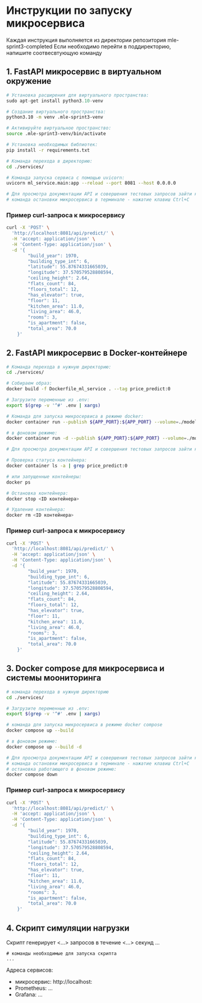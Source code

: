 # Инструкции по запуску микросервиса

Каждая инструкция выполняется из директории репозитория mle-sprint3-completed
Если необходимо перейти в поддиректорию, напишите соотвесвтующую команду

## 1. FastAPI микросервис в виртуальном окружение
```python
# Установка расширения для виртуального пространства:
sudo apt-get install python3.10-venv
```
```bash
# Создание виртуального пространства:
python3.10 -m venv .mle-sprint3-venv
```
```bash
# Активируйте виртуальное пространство:
source .mle-sprint3-venv/bin/activate
```
```bash
# Установка необходимых библиотек:
pip install -r requirements.txt
```
```bash
# Команда перехода в директорию:
cd ./services/
```
```bash
# Команда запуска сервиса с помощью uvicorn:
uvicorn ml_service.main:app --reload --port 8081 --host 0.0.0.0
```
```bash
# Для просмотра документации API и совершения тестовых запросов зайти на [http://localhost::8081/docs](http://localhost::8081/docs)<br>.
# команда остановки микросервиса в терминале - нажатие клавиш Ctrl+C
```
### Пример curl-запроса к микросервису

```bash
curl -X 'POST' \
  'http://localhost:8081/api/predict/' \
  -H 'accept: application/json' \
  -H 'Content-Type: application/json' \
  -d '{
        "build_year": 1970,
        "building_type_int": 6,
        "latitude": 55.87674331665039,
        "longitude": 37.570579528808594,
        "ceiling_height": 2.64,
        "flats_count": 84,
        "floors_total": 12,
        "has_elevator": true,
        "floor": 11,
        "kitchen_area": 11.0,
        "living_area": 46.0,
        "rooms": 3,
        "is_apartment": false,
        "total_area": 70.0
    }'
```


## 2. FastAPI микросервис в Docker-контейнере

```bash
# Команда перехода в нужную директорию:
cd ./services/
```
```bash
# Собираем образ:
docker build -f Dockerfile_ml_service . --tag price_predict:0
```
```bash
# Загрузите переменные из .env:
export $(grep -v '^#' .env | xargs)
```
```bash
# Команда для запуска микросервиса в режиме docker:
docker container run --publish ${APP_PORT}:${APP_PORT} --volume=./models:/real_estate/models   --env-file .env price_predict:0
```
```bash
# в фоновом режиме:
docker container run -d --publish ${APP_PORT}:${APP_PORT} --volume=./models:/real_estate/models   --env-file .env price_predict:0
```
```bash
# Для просмотра документации API и совершения тестовых запросов зайти на [http://localhost::8081/docs](http://localhost::8081/docs)<br>.
```
```bash
# Проверка статуса контейнера:
docker container ls -a | grep price_predict:0
```
```bash
# или запущенные контейнеры:
docker ps
```
```bash
# Остановка контейнера:
docker stop <ID контейнера>
```
```bash
# Удаление контейнера:
docker rm <ID контейнера>
```

### Пример curl-запроса к микросервису

```bash
curl -X 'POST' \
  'http://localhost:8081/api/predict/' \
  -H 'accept: application/json' \
  -H 'Content-Type: application/json' \
  -d '{
        "build_year": 1970,
        "building_type_int": 6,
        "latitude": 55.87674331665039,
        "longitude": 37.570579528808594,
        "ceiling_height": 2.64,
        "flats_count": 84,
        "floors_total": 12,
        "has_elevator": true,
        "floor": 11,
        "kitchen_area": 11.0,
        "living_area": 46.0,
        "rooms": 3,
        "is_apartment": false,
        "total_area": 70.0
    }'
```

## 3. Docker compose для микросервиса и системы моониторинга

```bash
# команда перехода в нужную директорию
cd ./services/
```
```bash
# Загрузите переменные из .env:
export $(grep -v '^#' .env | xargs)
```
```bash
# команда для запуска микросервиса в режиме docker compose
docker compose up --build
```
```bash
# в фоновом режиме:
docker compose up --build -d
```
```bash
# Для просмотра документации API и совершения тестовых запросов зайти на [http://localhost::8081/docs](http://localhost::8081/docs)<br>.
# команда остановки микросервиса в терминале - нажатие клавиш Ctrl+C
# остановка работающего в фоновом режиме:
docker compose down
```

### Пример curl-запроса к микросервису

```bash
curl -X 'POST' \
  'http://localhost:8081/api/predict/' \
  -H 'accept: application/json' \
  -H 'Content-Type: application/json' \
  -d '{
        "build_year": 1970,
        "building_type_int": 6,
        "latitude": 55.87674331665039,
        "longitude": 37.570579528808594,
        "ceiling_height": 2.64,
        "flats_count": 84,
        "floors_total": 12,
        "has_elevator": true,
        "floor": 11,
        "kitchen_area": 11.0,
        "living_area": 46.0,
        "rooms": 3,
        "is_apartment": false,
        "total_area": 70.0
    }'
```

## 4. Скрипт симуляции нагрузки
Скрипт генерирует <...> запросов в течение <...> секунд ...

```
# команды необходимые для запуска скрипта
...
```

Адреса сервисов:
- микросервис: http://localhost:<port>
- Prometheus: ...
- Grafana: ...